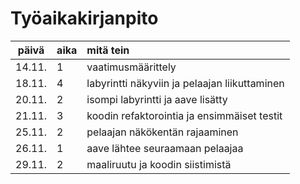 # Työaikakirjanpito

| päivä | aika | mitä tein  |
| :----:|:-----| :-----|
| 14.11. | 1    | vaatimusmäärittely |
| 18.11. | 4    | labyrintti näkyviin ja pelaajan liikuttaminen |
| 20.11. | 2    | isompi labyrintti ja aave lisätty |
| 21.11. | 3    | koodin refaktorointia ja ensimmäiset testit |
| 25.11. | 2    | pelaajan näkökentän rajaaminen |
| 26.11. | 1    | aave lähtee seuraamaan pelaajaa |
| 29.11. | 2    | maaliruutu ja koodin siistimistä |
